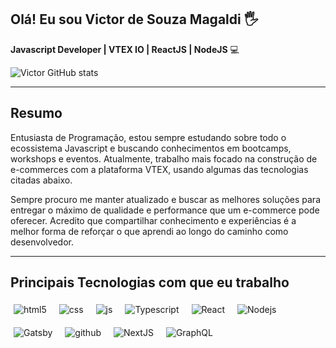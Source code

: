 ## Olá! Eu sou Victor de Souza Magaldi 🖐️

**Javascript Developer | VTEX IO | ReactJS | NodeJS** 💻

![Victor GitHub stats](https://github-readme-stats.vercel.app/api?username=victor-magaldi&show_icons=true&theme=blue-green&count_private=true)

---

## Resumo

Entusiasta de Programação, estou sempre estudando sobre todo o ecossistema Javascript e buscando conhecimentos em bootcamps, workshops e eventos. Atualmente, trabalho mais focado na construção de e-commerces com a plataforma VTEX, usando algumas das tecnologias citadas abaixo.

Sempre procuro me manter atualizado e buscar as melhores soluções para entregar o máximo de qualidade e performance que um e-commerce pode oferecer. Acredito que compartilhar conhecimento e experiências é a melhor forma de reforçar o que aprendi ao longo do caminho como desenvolvedor.

---

## Principais Tecnologias com que eu trabalho

<div style="display: flex; flex-wrap: wrap; gap: 10px;"> <!-- Usando flexbox para melhor alinhamento -->
  <img align="center" alt="html5" src="https://img.shields.io/badge/HTML5-E34F26?style=for-the-badge&logo=html5&logoColor=white" style="margin: 5px;" />
  <img align="center" alt="css" src="https://img.shields.io/badge/CSS3-1572B6?style=for-the-badge&logo=css3&logoColor=white" style="margin: 5px;" />
  <img align="center" alt="js" src="https://img.shields.io/badge/JavaScript-F7DF1E?style=for-the-badge&logo=javascript&logoColor=black" style="margin: 5px;" />
  <img align="center" alt="Typescript" src="https://img.shields.io/badge/TypeScript-007ACC?style=for-the-badge&logo=typescript&logoColor=white" style="margin: 5px;" />
  <img align="center" alt="React" src="https://img.shields.io/badge/React-20232A?style=for-the-badge&logo=react&logoColor=61DAFB" style="margin: 5px;" />
  <img align="center" alt="Nodejs" src="https://img.shields.io/badge/Node.js-43853D?style=for-the-badge&logo=node.js&logoColor=white" style="margin: 5px;" />
  <img align="center" alt="Gatsby" src="https://img.shields.io/badge/Gatsby-663399?style=for-the-badge&logo=gatsby&logoColor=white" style="margin: 5px;" />
  <img align="center" alt="github" src="https://img.shields.io/badge/GitHub-100000?style=for-the-badge&logo=github&logoColor=white" style="margin: 5px;" />
  <img align="center" alt="NextJS" src="https://img.shields.io/badge/Next-black?style=for-the-badge&logo=next.js&logoColor=white" style="margin: 5px;" />
  <img align="center" alt="GraphQL" src="https://img.shields.io/badge/-GraphQL-E10098?style=for-the-badge&logo=graphql&logoColor=white" style="margin: 5px;" />
</div><br/>
